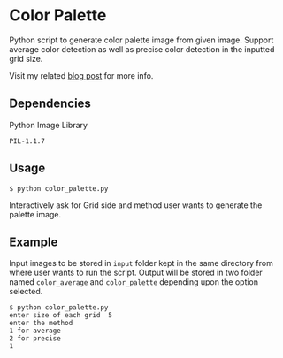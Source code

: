 # Color Palette

Python script to generate color palette image from given image. Support average color detection as well as precise color detection in the inputted grid size.

Visit my related [blog post](http://iabhimanyu.wordpress.com/2012/03/26/image-color-palette-in-python/) for more info.

## Dependencies
Python Image Library

```
PIL-1.1.7
```

## Usage

```
$ python color_palette.py
```

Interactively ask for Grid side and method user wants to generate the palette image.

## Example
Input images to be stored in `input` folder kept in the same directory from where user wants to run the script.
Output will be stored in two folder named `color_average` and `color_palette` depending upon the option selected.

```
$ python color_palette.py
enter size of each grid  5
enter the method
1 for average 
2 for precise
1
```

